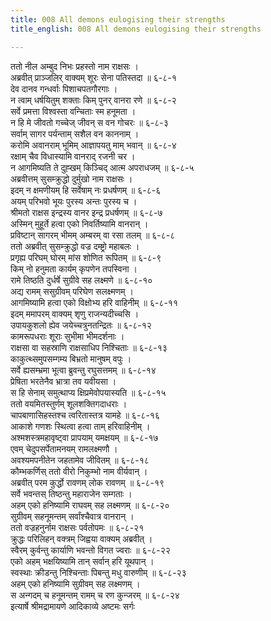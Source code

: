 ```yaml
---
title: 008 All demons eulogising their strengths
title_english: 008 All demons eulogising their strengths

---
```

<div class="audioEmbed"  caption="श्रीराम-हरिसीताराममूर्ति-घनपाठिभ्यां वचनम्" src="https://archive.org/download/Ramayana-recitation-Sriram-harisItArAmamUrti-Ghanapaati-v2/Kanda_6/Kanda_6_YK-008-All_demons_eulogising_their_strengths.mp3"></div>

ततो नील अम्बुद निभः प्रहस्तो नाम राक्षसः ।  
अब्रवीत् प्राञ्जलिर् वाक्यम् शूरः सेना पतिस्तदा ॥ ६-८-१  
देव दानव गन्धर्वाः पिशाचपतगौरगाः ।  
न त्वाम् धर्षयितुम् शक्ताः किम् पुनर् वानरा रणे ॥ ६-८-२  
सर्वे प्रमत्ता विश्वस्ता वन्चिताः स्म हनूमता ।  
न हि मे जीवतो गच्चेज् जीवन् स वन गोचरः ॥ ६-८-३  
सर्वाम् सागर पर्यन्ताम् सशैल वन काननाम् ।  
करोमि अवानराम् भूमिम् आज्ञापयतु माम् भवान् ॥ ६-८-४  
रक्षाम् चैव विधास्यामि वानराद् रजनी चर ।  
न आगमिष्यति ते दुह्खम् किञ्चिद् आत्म अपराधजम् ॥ ६-८-५  
अब्रवीत्तम् सुसम्क्रुद्धो दुर्मुखो नाम राक्षसः ।  
इदम् न क्षमणीयम् हि सर्वेषाम् नः प्रधर्षणम् ॥ ६-८-६  
अयम् परिभवो भूयः पुरस्य अन्तः पुरस्य च ।  
श्रीमतो राक्षस इन्द्रस्य वानर इन्द्र प्रधर्षणम् ॥ ६-८-७  
अस्मिन् मुहूर्ते हत्वा एको निवर्तिष्यामि वानरान् ।  
प्रविष्टान् सागरम् भीमम् अम्बरम् वा रसा तलम् ॥ ६-८-८  
ततो अब्रवीत् सुसम्क्रुद्धो वज्र दम्ष्ट्रो महाबलः ।  
प्रगृह्य परिघम् घोरम् मांस शोणित रूपितम् ॥ ६-८-९  
किम् नो हनुमता कार्यम् कृपणेन तपस्विना ।  
रामे तिष्ठति दुर्धर्षे सुग्रीवे सह लक्ष्मणे ॥ ६-८-१०  
अद्य रामम् ससुग्रीवम् परिघेण सलक्ष्मणम् ।  
आगमिष्यामि हत्वा एको विक्षोभ्य हरि वाहिनीम् ॥ ६-८-११  
इदम् ममापरम् वाक्यम् शृणु राजन्यदीच्चसि ।  
उपायकुशलो ह्येव जयेच्चत्रुनतन्द्रितः ॥ ६-८-१२  
कामरूपधराः शूराः सुभीमा भीमदर्शनाः ।  
राक्षसा वा सहस्राणि राक्षसाधिप निश्चिताः ॥ ६-८-१३  
काकुत्थ्समुपसम्गम्य बिभ्रतो मानुषम् वपुः ।  
सर्वे ह्यसम्भ्रमा भूत्वा ब्रुवन्तु रघुसत्तमम् ॥ ६-८-१४  
प्रेषिता भरतेनैव भ्रात्रा तव यवीयसा ।  
स हि सेनाम् समुत्थाप्य क्षिप्रमेवोपयास्यति ॥ ६-८-१५  
ततो वयमितस्तुर्णम् शूलशक्तिगदाधराः ।  
चापबाणासिहस्तश्च त्वरितास्तत्र यामहे ॥ ६-८-१६  
आकाशे गणशः स्थित्वा हत्वा ताम् हरिवाहिनीम् ।  
अश्मशस्त्रमहावृष्ट्वा प्रापयाम् यमक्षयम् ॥ ६-८-१७  
एवम् चेदुपसर्पेतामनयम् रामलक्ष्मणौ ।  
अवश्यमपनीतेन जहतामेव जीवितम् ॥ ६-८-१८  
कौम्भकर्णिस् ततो वीरो निकुम्भो नाम वीर्यवान् ।  
अब्रवीत् परम कुर्द्धो रावणम् लोक रावणम् ॥ ६-८-१९  
सर्वे भवन्तस् तिष्ठन्तु महाराजेन सम्गताः ।  
अहम् एको हनिष्यामि राघवम् सह लक्ष्मणम् ॥ ६-८-२०  
सुग्रीवम् सहनूमन्तम् सर्वांश्चैवात्र वानरान् ।  
ततो वज्रहनुर्नाम राक्षसः पर्वतोपमः ॥ ६-८-२१  
क्रुद्धः परिलिहन् वक्त्रम् जिह्वया वाक्यम् अब्रवीत् ।  
स्वैरम् कुर्वन्तु कार्याणि भवन्तो विगत ज्वराः ॥ ६-८-२२  
एको अहम् भक्षयिष्यामि तान् सर्वान् हरि यूथपान् ।  
स्वस्थाः क्रीडन्तु निश्चिन्ताः पिबन्तु मधु वारुणीम् ॥ ६-८-२३  
अहम् एको हनिष्यामि सुग्रीवम् सह लक्ष्मणम् ।  
स अन्गदम् च हनूमन्तम् रामम् च रण कुन्जरम् ॥ ६-८-२४  
इत्यार्षे श्रीमद्रामायणे आदिकाव्ये अष्टमः सर्गः